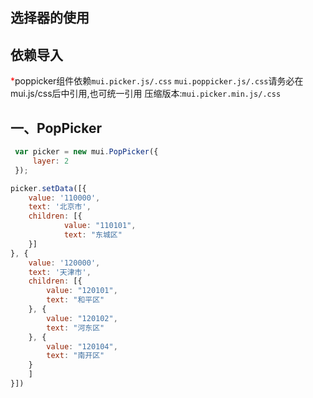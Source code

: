 ## 选择器的使用

## 依赖导入

<span style="color:red">*</span>poppicker组件依赖`mui.picker.js/.css` `mui.poppicker.js/.css`请务必在mui.js/css后中引用,也可统一引用 压缩版本:`mui.picker.min.js/.css`

## 一、PopPicker

```js
 var picker = new mui.PopPicker({
     layer: 2
 }); 

picker.setData([{
    value: '110000',
    text: '北京市',
    children: [{
            value: "110101",
            text: "东城区"
    }]
}, {
    value: '120000',
    text: '天津市',
    children: [{
        value: "120101",
        text: "和平区"
    }, {
        value: "120102",
        text: "河东区"
    }, {
        value: "120104",
        text: "南开区"
    }
    ]
}])
```